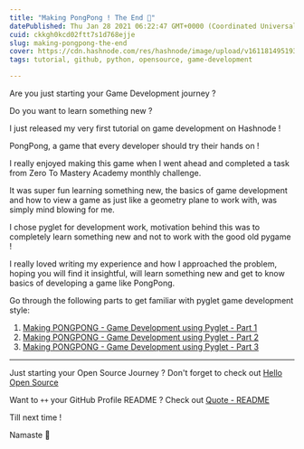 ```yaml
---
title: "Making PongPong ! The End 🤝"
datePublished: Thu Jan 28 2021 06:22:47 GMT+0000 (Coordinated Universal Time)
cuid: ckkgh0kcd02ftt7s1d768ejje
slug: making-pongpong-the-end
cover: https://cdn.hashnode.com/res/hashnode/image/upload/v1611814951934/exPAPuUkr.png
tags: tutorial, github, python, opensource, game-development

---
```


Are you just starting your Game Development journey ?

Do you want to learn something new ?

I just released my very first tutorial on game development on Hashnode !

PongPong, a game that every developer should try their hands on !

I really enjoyed making this game when I went ahead and completed a task from Zero To Mastery Academy monthly challenge.

It was super fun learning something new, the basics of game development and how to view a game as just like a geometry plane to work with, was simply mind blowing for me.

I chose pyglet for development work, motivation behind this was to completely learn something new and not to work with the good old pygame !

I really loved writing my experience and how I approached the problem, hoping you will find it insightful, will learn something new and get to know basics of developing a game like PongPong.

Go through the following parts to get familiar with pyglet game development style:

1. [Making PONGPONG - Game Development using Pyglet - Part 1](making-pongpong-game-development-using-pyglet-part-1)
2. [Making PONGPONG - Game Development using Pyglet - Part 2](making-pongpong-game-development-using-pyglet-part-2)
3. [Making PONGPONG - Game Development using Pyglet - Part 3](making-pongpong-game-development-using-pyglet-part-3)

---

Just starting your Open Source Journey ? Don't forget to check out [Hello Open Source](https://github.com/siddharth2016/hello-open-source)

Want to `++` your GitHub Profile README ? Check out [Quote - README](https://github.com/marketplace/actions/quote-readme)

Till next time !

Namaste 🙏

